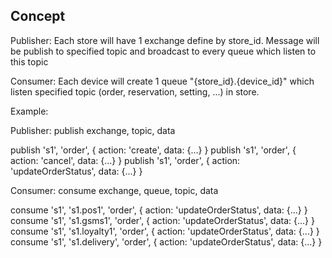 ## Concept

Publisher: 
Each store will have 1 exchange define by store_id.
Message will be publish to specified topic and broadcast to every queue which listen to this topic

Consumer: 
Each device will create 1 queue "{store_id}.{device_id}" which listen specified topic (order, reservation, setting, ...) in store.


Example:

Publisher:
publish exchange, topic, data

publish 's1', 'order', { action: 'create', data: {...} }
publish 's1', 'order', { action: 'cancel', data: {...} }
publish 's1', 'order', { action: 'updateOrderStatus', data: {...} }

Consumer:
consume exchange, queue, topic, data

consume 's1', 's1.pos1', 'order', { action: 'updateOrderStatus', data: {...} }
consume 's1', 's1.gsms1', 'order', { action: 'updateOrderStatus', data: {...} }
consume 's1', 's1.loyalty1', 'order', { action: 'updateOrderStatus', data: {...} }
consume 's1', 's1.delivery', 'order', { action: 'updateOrderStatus', data: {...} }

